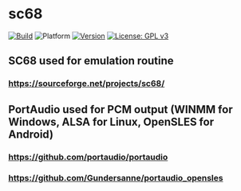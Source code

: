 # sc68
[![Build](https://github.com/b3dgs/sc68/actions/workflows/build.yml/badge.svg?branch=master)](https://github.com/b3dgs/sc68/actions/workflows/build.yml) ![Platform](https://img.shields.io/badge/platform-win32%20%7C%20linux%20%7C%20arm%20%7C%20macos-lightgrey) [![Version](https://img.shields.io/badge/version-2.0.0-blue)](https://github.com/b3dgs/sc68/releases/tag/v2.0.0) [![License: GPL v3](https://img.shields.io/badge/License-GPL%20v3-blue.svg)](https://www.gnu.org/licenses/gpl-3.0)

## SC68 used for emulation routine
### https://sourceforge.net/projects/sc68/

## PortAudio used for PCM output (WINMM for Windows, ALSA for Linux, OpenSLES for Android)
### https://github.com/portaudio/portaudio
### https://github.com/Gundersanne/portaudio_opensles
